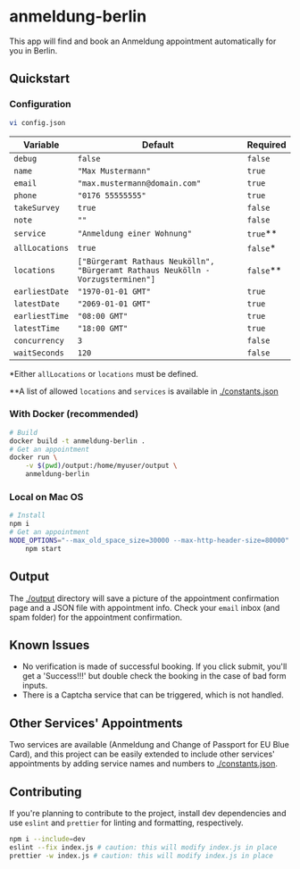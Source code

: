 # anmeldung-berlin

This app will find and book an Anmeldung appointment automatically for you in Berlin.

## Quickstart

### Configuration

```bash
vi config.json
```

Variable | Default | Required
---------|----------|---------
 `debug` | `false` | `false`
 `name` | `"Max Mustermann"` | `true`
 `email` | `"max.mustermann@domain.com"` | `true`
 `phone` | `"0176 55555555"` | `true`
 `takeSurvey` | `true` | `false`
 `note` | `""` | `false`
 `service` | `"Anmeldung einer Wohnung"` | `true`**
 `allLocations` | `true` | `false`*
 `locations` | `["Bürgeramt Rathaus Neukölln", "Bürgeramt Rathaus Neukölln - Vorzugsterminen"]` | `false`**
 `earliestDate` | `"1970-01-01 GMT"` | `true`
 `latestDate` | `"2069-01-01 GMT"` | `true`
 `earliestTime` | `"08:00 GMT"` | `true`
 `latestTime` | `"18:00 GMT"` | `true`
 `concurrency` | `3` | `false`
 `waitSeconds` | `120` | `false`

*Either `allLocations` or `locations` must be defined.

**A list of allowed `locations` and `services` is available in [./constants.json](./constants.json)

### With Docker (recommended)

```bash
# Build
docker build -t anmeldung-berlin .
# Get an appointment
docker run \
    -v $(pwd)/output:/home/myuser/output \
    anmeldung-berlin
```

### Local on Mac OS

```bash
# Install
npm i
# Get an appointment
NODE_OPTIONS="--max_old_space_size=30000 --max-http-header-size=80000" \
    npm start
```

## Output

The [./output](./output) directory will save a picture of the appointment confirmation page and a JSON file with appointment info. Check your `email` inbox (and spam folder) for the appointment confirmation.

## Known Issues

- No verification is made of successful booking. If you click submit, you'll get a 'Success!!!' but double check the booking in the case of bad form inputs.
- There is a Captcha service that can be triggered, which is not handled.

## Other Services' Appointments

Two services are available (Anmeldung and Change of Passport for EU Blue Card), and this project can be easily extended to include other services' appointments by adding service names and numbers to [./constants.json](./constants.json).

## Contributing

If you're planning to contribute to the project, install dev dependencies and use `eslint` and `prettier` for linting and formatting, respectively.

```bash
npm i --include=dev
eslint --fix index.js # caution: this will modify index.js in place
prettier -w index.js # caution: this will modify index.js in place
```
